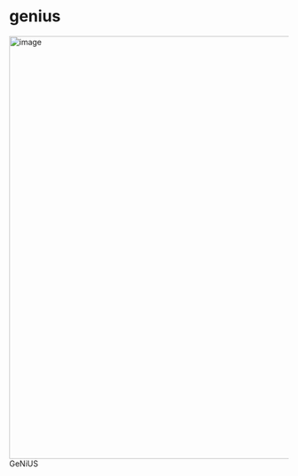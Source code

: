 # genius
<img width="763" alt="image" src="https://user-images.githubusercontent.com/42643211/156334212-f271963d-a09c-4417-983c-49711af57efe.png">
GeNiUS

